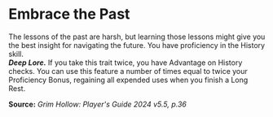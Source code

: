 # Embrace the Past

The lessons of the past are harsh, but learning those lessons might give you the best insight for navigating the future. You have proficiency in the History skill.  
***Deep Lore.*** If you take this trait twice, you have Advantage on History checks. You can use this feature a number of times equal to twice your Proficiency Bonus, regaining all expended uses when you finish a Long Rest.

**Source:** *Grim Hollow: Player's Guide 2024 v5.5, p.36*